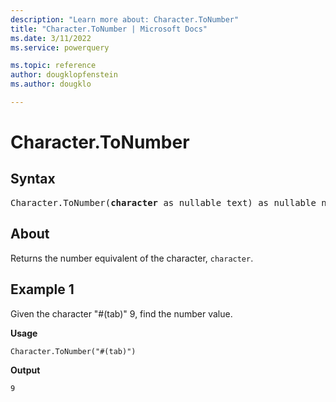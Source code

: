 ```yaml
---
description: "Learn more about: Character.ToNumber"
title: "Character.ToNumber | Microsoft Docs"
ms.date: 3/11/2022
ms.service: powerquery

ms.topic: reference
author: dougklopfenstein
ms.author: dougklo

---
```

# Character.ToNumber

## Syntax

<pre>
Character.ToNumber(<b>character</b> as nullable text) as nullable number
</pre>
  
## About

Returns the number equivalent of the character, `character`.

## Example 1

Given the character "#(tab)" 9, find the number value.

**Usage**

```powerquery-m
Character.ToNumber("#(tab)")
```

**Output**

`9`

